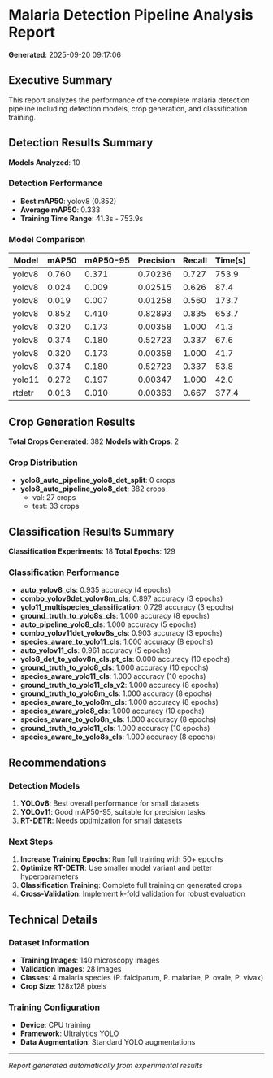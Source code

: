 # Malaria Detection Pipeline Analysis Report

**Generated**: 2025-09-20 09:17:06

## Executive Summary

This report analyzes the performance of the complete malaria detection pipeline including detection models, crop generation, and classification training.

## Detection Results Summary

**Models Analyzed**: 10

### Detection Performance
- **Best mAP50**: yolov8 (0.852)
- **Average mAP50**: 0.333
- **Training Time Range**: 41.3s - 753.9s

### Model Comparison
| Model | mAP50 | mAP50-95 | Precision | Recall | Time(s) |
|-------|-------|----------|-----------|---------|---------|
| yolov8 | 0.760 | 0.371 | 0.70236 | 0.727 | 753.9 |
| yolov8 | 0.024 | 0.009 | 0.02515 | 0.626 | 87.4 |
| yolov8 | 0.019 | 0.007 | 0.01258 | 0.560 | 173.7 |
| yolov8 | 0.852 | 0.410 | 0.82893 | 0.835 | 653.7 |
| yolov8 | 0.320 | 0.173 | 0.00358 | 1.000 | 41.3 |
| yolov8 | 0.374 | 0.180 | 0.52723 | 0.337 | 67.6 |
| yolov8 | 0.320 | 0.173 | 0.00358 | 1.000 | 41.7 |
| yolov8 | 0.374 | 0.180 | 0.52723 | 0.337 | 53.8 |
| yolo11 | 0.272 | 0.197 | 0.00347 | 1.000 | 42.0 |
| rtdetr | 0.013 | 0.010 | 0.00363 | 0.667 | 377.4 |


## Crop Generation Results

**Total Crops Generated**: 382
**Models with Crops**: 2

### Crop Distribution
- **yolo8_auto_pipeline_yolo8_det_split**: 0 crops
- **yolo8_auto_pipeline_yolo8_det**: 382 crops
  - val: 27 crops
  - test: 33 crops


## Classification Results Summary

**Classification Experiments**: 18
**Total Epochs**: 129

### Classification Performance
- **auto_yolov8_cls**: 0.935 accuracy (4 epochs)
- **combo_yolov8det_yolov8m_cls**: 0.897 accuracy (3 epochs)
- **yolo11_multispecies_classification**: 0.729 accuracy (3 epochs)
- **ground_truth_to_yolo8s_cls**: 1.000 accuracy (8 epochs)
- **auto_pipeline_yolo8_cls**: 1.000 accuracy (5 epochs)
- **combo_yolov11det_yolov8s_cls**: 0.903 accuracy (3 epochs)
- **species_aware_to_yolo11_cls**: 1.000 accuracy (8 epochs)
- **auto_yolov11_cls**: 0.961 accuracy (5 epochs)
- **yolo8_det_to_yolov8n_cls.pt_cls**: 0.000 accuracy (10 epochs)
- **ground_truth_to_yolo8_cls**: 1.000 accuracy (10 epochs)
- **species_aware_yolo11_cls**: 1.000 accuracy (10 epochs)
- **ground_truth_to_yolo11_cls_v2**: 1.000 accuracy (8 epochs)
- **ground_truth_to_yolo8m_cls**: 1.000 accuracy (8 epochs)
- **species_aware_to_yolo8m_cls**: 1.000 accuracy (8 epochs)
- **species_aware_yolo8_cls**: 1.000 accuracy (10 epochs)
- **species_aware_to_yolo8n_cls**: 1.000 accuracy (8 epochs)
- **ground_truth_to_yolo11_cls**: 1.000 accuracy (10 epochs)
- **species_aware_to_yolo8s_cls**: 1.000 accuracy (8 epochs)


## Recommendations

### Detection Models
1. **YOLOv8**: Best overall performance for small datasets
2. **YOLOv11**: Good mAP50-95, suitable for precision tasks
3. **RT-DETR**: Needs optimization for small datasets

### Next Steps
1. **Increase Training Epochs**: Run full training with 50+ epochs
2. **Optimize RT-DETR**: Use smaller model variant and better hyperparameters
3. **Classification Training**: Complete full training on generated crops
4. **Cross-Validation**: Implement k-fold validation for robust evaluation

## Technical Details

### Dataset Information
- **Training Images**: 140 microscopy images
- **Validation Images**: 28 images
- **Classes**: 4 malaria species (P. falciparum, P. malariae, P. ovale, P. vivax)
- **Crop Size**: 128x128 pixels

### Training Configuration
- **Device**: CPU training
- **Framework**: Ultralytics YOLO
- **Data Augmentation**: Standard YOLO augmentations

---
*Report generated automatically from experimental results*
